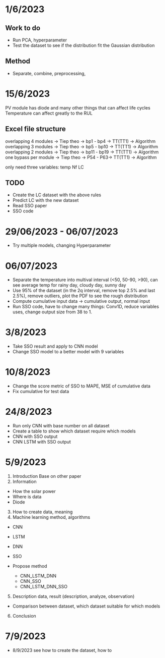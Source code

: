 # 1/6/2023

## Work to do

- Run PCA, hyperparameter
- Test the dataset to see if the distribution fit the Gaussian distribution

## Method

- Separate, combine, preprocessing,

# 15/6/2023

PV module has diode and many other things that can affect life cycles
Temperature can affect greatly to the RUL

## Excel file structure

overlapping 4 modules -> Tiep theo -> bp1 - bp4 -> TT(TT1) -> Algorithm
overlapping 3 modules -> Tiep theo -> bp5 - bp10 -> TT(TT1) -> Algorithm
overlapping 2 modules -> Tiep theo -> bp11 - bp19 -> TT(TT1) -> Algorithm
one bypass per module -> Tiep theo -> P54 - P63-> TT(TT1) -> Algorithm

only need three variables: temp Nf LC

## TODO

- Create the LC dataset with the above rules
- Predict LC with the new dataset
- Read SSO paper
- SSO code

# 29/06/2023 - 06/07/2023

- Try multiple models, changing Hyperparameter

# 06/07/2023

- Separate the temperature into multival interval (<50, 50-90, >90), can see average temp for rainy day, cloudy day, sunny day
- Use 95% of the dataset (in the 2q interval, remove top 2.5% and last 2.5%), remove outliers, plot the PDF to see the rough distribution
- Compute cumulative input data -> cumulative output, normal input
- Run SSO code, have to change many things: Conv1D, reduce variables uses, change output size from 38 to 1.

# 3/8/2023

- Take SSO result and apply to CNN model
- Change SSO model to a better model with 9 variables

# 10/8/2023

- Change the score metric of SSO to MAPE, MSE of cumulative data
- Fix cumulative for test data

# 24/8/2023

- Run only CNN with base number on all dataset
- Create a table to show which dataset require which models
- CNN with SSO output
- CNN LSTM with SSO output

# 5/9/2023

1. Introduction
   Base on other paper
2. Information

- How the solar power
- Where is data
- Diode

3. How to create data, meaning
4. Machine learning method, algorithms

- CNN
- LSTM
- DNN
- SSO

- Propose method
  - CNN_LSTM_DNN
  - CNN_SSO
  - CNN_LSTM_DNN_SSO

5. Description data, result (description, analyze, observation)

- Comparison between dataset, which dataset suitable for which models

6. Conclusion

# 7/9/2023

- 8/9/2023 see how to create the dataset, how to
